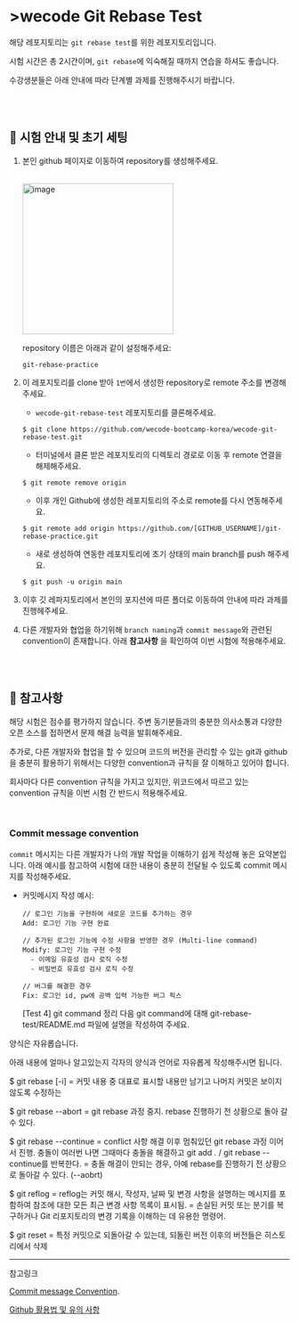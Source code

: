 # >wecode Git Rebase Test

해당 레포지토리는 `git rebase test`를 위한 레포지토리입니다.

시험 시간은 총 2시간이며, `git rebase`에 익숙해질 때까지 연습을 하셔도 좋습니다.

수강생분들은 아래 안내에 따라 단계별 과제를 진행해주시기 바랍니다.

<br>
<br>

## 📍 시험 안내 및 초기 세팅

1. 본인 github 페이지로 이동하여 repository를 생성해주세요.

   <br>
   <img width="271" alt="image" src="https://user-images.githubusercontent.com/74031598/205198100-f3587479-5c3a-453a-a20d-4d9ec762e84e.png">

   repository 이름은 아래과 같이 설정해주세요:

   ```shell
   git-rebase-practice
   ```

2. 이 레포지토리를 clone 받아 `1번`에서 생성한 repository로 remote 주소를 변경해주세요.

   - `wecode-git-rebase-test` 레포지토리를 클론해주세요.

   ```shell
   $ git clone https://github.com/wecode-bootcamp-korea/wecode-git-rebase-test.git
   ```

   - 터미널에서 클론 받은 레포지토리의 디렉토리 경로로 이동 후 remote 연결을 해제해주세요.

   ```shell
   $ git remote remove origin
   ```

   - 이후 개인 Github에 생성한 레포지토리의 주소로 remote를 다시 연동해주세요.

   ```shell
   $ git remote add origin https://github.com/[GITHUB_USERNAME]/git-rebase-practice.git
   ```

   - 새로 생성하여 연동한 레포지토리에 초기 상태의 main branch를 push 해주세요.

   ```shell
   $ git push -u origin main
   ```

3. 이후 깃 레파지토리에서 본인의 포지션에 따른 폴더로 이동하여 안내에 따라 과제를 진행헤주세요.

4. 다른 개발자와 협업을 하기위해 `branch naming`과 `commit message`와 관련된 convention이 존재합니다. 아래 **참고사항** 을 확인하여 이번 시험에 적용해주세요.

<br>
<br>

## 📍 참고사항

해당 시험은 점수를 평가하지 않습니다.
주변 동기분들과의 충분한 의사소통과 다양한 오픈 소스를 접하면서 문제 해결 능력을 발휘해주세요.

추가로, 다른 개발자와 협업을 할 수 있으며 코드의 버전을 관리할 수 있는 git과 github을 충분히 활용하기 위해서는 다양한 convention과 규칙을 잘 이해하고 있어야 합니다.

회사마다 다른 convention 규칙을 가지고 있지만, 위코드에서 따르고 있는 convention 규칙을 이번 시험 간 반드시 적용해주세요.

<br>

### Commit message convention

`commit` 메시지는 다른 개발자가 나의 개발 작업을 이해하기 쉽게 작성해 놓은 요약본입니다. 아래 예시를 참고하여 시험에 대한 내용이 충분히 전달될 수 있도록 commit 메시지를 작성해주세요.

- 커밋메시지 작성 예시:

  ```
  // 로그인 기능을 구현하여 새로운 코드를 추가하는 경우
  Add: 로그인 기능 구현 완료

  // 추가된 로그인 기능에 수정 사항을 반영한 경우 (Multi-line command)
  Modify: 로그인 기능 구현 수정
    - 이메일 유효성 검사 로직 수정
    - 비밀번호 유효성 검사 로직 수정

  // 버그를 해결한 경우
  Fix: 로그인 id, pw에 공백 입력 가능한 버그 픽스
  ```
  
  
  [Test 4] git command 정리
다음 git command에 대해 git-rebase-test/README.md 파일에 설명을 작성하여 주세요.

양식은 자유롭습니다.

아래 내용에 얼마나 알고있는지 각자의 양식과 언어로 자유롭게 작성해주시면 됩니다.

$ git rebase [-i]
 = 커밋 내용 중 대표로 표시할 내용만 남기고 나머지 커밋은 보이지 않도록 수정하는 
 
$ git rebase --abort
 = git rebase 과정 중지. rebase 진행하기 전 상황으로 돌아 갈 수 있다.
 
$ git rebase --continue
 = conflict 사항 해결 이후 멈춰있던 git rebase 과정 이어서 진행. 충돌이 여러번 나면 그때마다 충돌을 해결하고 git add . / git rebase --continue를 반복한다.
 = 충돌 해결이 안되는 경우, 아예 rebase를 진행하기 전 상황으로 돌아갈 수 있다. (--aobrt)
 
$ git reflog
 = reflog는 커밋 해시, 작성자, 날짜 및 변경 사항을 설명하는 메시지를 포함하여 참조에 대한 모든 최근 변경 사항 목록이 표시됨.
 = 손실된 커밋 또는 분기를 복구하거나 Git 리포지토리의 변경 기록을 이해하는 데 유용한 명령어.
 
$ git reset
 = 특정 커밋으로 되돌아갈 수 있는데, 되돌린 버전 이후의 버전들은 히스토리에서 삭제
  
  
  
  
  
  

---

참고링크

[Commit message Convention](https://study.wecode.co.kr/session/content/123).

[Github 활용법 및 유의 사항](https://wecode.notion.site/Github-5696658a360f4e789159c75d65b885ec)
